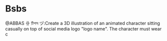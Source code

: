 # Bsbs
@ABBAS 卝 টিপস ヅ:Create a 3D illustration of an animated character sitting casually on top of social media logo "logo name". The character must wear c
